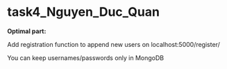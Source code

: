 # task4_Nguyen_Duc_Quan

**Optimal part:**

Add registration function to append new users on localhost:5000/register/

You can keep usernames/passwords only in MongoDB
